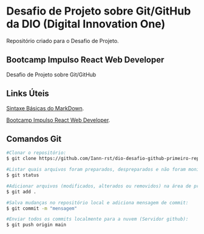 # Desafio de Projeto sobre Git/GitHub da DIO (Digital Innovation One)
Repositório criado para o Desafio de Projeto.

## Bootcamp Impulso React Web Developer
Desafio de Projeto sobre Git/GitHub

## Links Úteis
[Sintaxe Básicas do MarkDown](https://www.markdownguide.org/basic-syntax/).

[Bootcamp Impulso React Web Developer](https://web.digitalinnovation.one/track/impulso-react-web-developer).

## Comandos Git
```bash 
#Clonar o repositório: 
$ git clone https://github.com/Iann-rst/dio-desafio-github-primeiro-repo.git

#Listar quais arquivos foram preparados, despreparados e não foram monitorados:
$ git status

#Adicionar arquivos (modificados, alterados ou removidos) na área de preparação e os deixa preparados para o commit:
$ git add .

#Salva mudanças no repositório local e adiciona mensagem de commit:
$ git commit -m "mensagem"

#Enviar todos os commits localmente para a nuvem (Servidor github):
$ git push origin main
```
